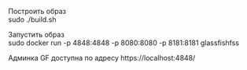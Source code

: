 Построить образ  
sudo ./build.sh

Запустить образ  
sudo docker run -p 4848:4848 -p 8080:8080 -p 8181:8181 glassfishfss

Админка GF доступна по адресу https://localhost:4848/

